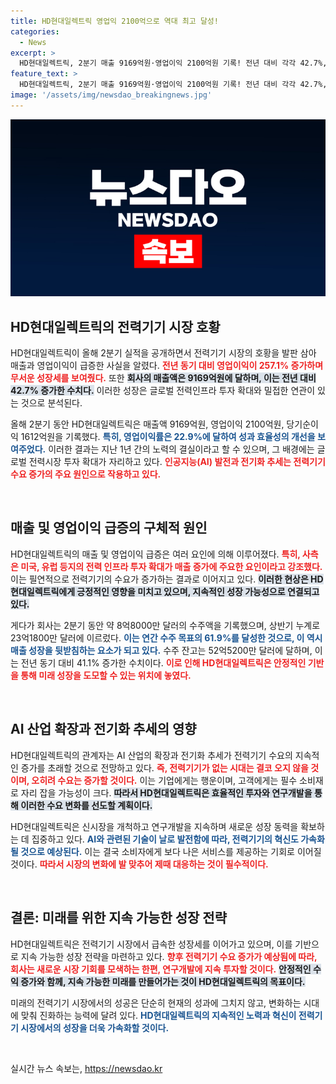 ```yaml
---
title: HD현대일렉트릭 영업익 2100억으로 역대 최고 달성!
categories:
  - News
excerpt: >
  HD현대일렉트릭, 2분기 매출 9169억원·영업이익 2100억원 기록! 전년 대비 각각 42.7%, 257.1% 급증하며 폭발적인 성장을 자랑. 글로벌 전력 인프라 투자 확대와 AI 산업 확장으로 더욱 밝은 미래를 예고한다!
feature_text: >
  HD현대일렉트릭, 2분기 매출 9169억원·영업이익 2100억원 기록! 전년 대비 각각 42.7%, 257.1% 급증하며 폭발적인 성장을 자랑. 글로벌 전력 인프라 투자 확대와 AI 산업 확장으로 더욱 밝은 미래를 예고한다!
image: '/assets/img/newsdao_breakingnews.jpg'
---
```


<p><img src="/assets/img/newsdao_breakingnews.jpg" alt="bookingtag 속보" /></p>

<h2 data-ke-size="size26">HD현대일렉트릭의 전력기기 시장 호황</h2>

<p data-ke-size="size16">HD현대일렉트릭이 올해 2분기 실적을 공개하면서 전력기기 시장의 호황을 발판 삼아 매출과 영업이익이 급증한 사실을 알렸다. <b><span style="color: #ee2323;">전년 동기 대비 영업이익이 257.1% 증가하며 무서운 성장세를 보여줬다.</span></b> 또한 <b><span style="background-color: #21538527;">회사의 매출액은 9169억원에 달하며, 이는 전년 대비 42.7% 증가한 수치다.</span></b> 이러한 성장은 글로벌 전력인프라 투자 확대와 밀접한 연관이 있는 것으로 분석된다.</p>

<p data-ke-size="size16">올해 2분기 동안 HD현대일렉트릭은 매출액 9169억원, 영업이익 2100억원, 당기순이익 1612억원을 기록했다. <b><span style="color: #1a5490;">특히, 영업이익률은 22.9%에 달하여 성과 효율성의 개선을 보여주었다.</span></b> 이러한 결과는 지난 1년 간의 노력의 결실이라고 할 수 있으며, 그 배경에는 글로벌 전력시장 투자 확대가 자리하고 있다. <b><span style="color: #ee2323;">인공지능(AI) 발전과 전기화 추세는 전력기기 수요 증가의 주요 원인으로 작용하고 있다.</span></b></p>

<p data-ke-size="size16">&nbsp;</p>

<h2 data-ke-size="size26">매출 및 영업이익 급증의 구체적 원인</h2>

<p data-ke-size="size16">HD현대일렉트릭의 매출 및 영업이익 급증은 여러 요인에 의해 이루어졌다. <b><span style="color: #ee2323;">특히, 사측은 미국, 유럽 등지의 전력 인프라 투자 확대가 매출 증가에 주요한 요인이라고 강조했다.</span></b> 이는 필연적으로 전력기기의 수요가 증가하는 결과로 이어지고 있다. <b><span style="background-color: #21538527;">이러한 현상은 HD현대일렉트릭에게 긍정적인 영향을 미치고 있으며, 지속적인 성장 가능성으로 연결되고 있다.</span></b></p>

<p data-ke-size="size16">게다가 회사는 2분기 동안 약 8억8000만 달러의 수주액을 기록했으며, 상반기 누계로 23억1800만 달러에 이르렀다. <b><span style="color: #1a5490;">이는 연간 수주 목표의 61.9%를 달성한 것으로, 이 역시 매출 성장을 뒷받침하는 요소가 되고 있다.</span></b> 수주 잔고는 52억5200만 달러에 달하며, 이는 전년 동기 대비 41.1% 증가한 수치이다. <b><span style="color: #ee2323;">이로 인해 HD현대일렉트릭은 안정적인 기반을 통해 미래 성장을 도모할 수 있는 위치에 놓였다.</span></b></p>

<p data-ke-size="size16">&nbsp;</p>

<h2 data-ke-size="size26">AI 산업 확장과 전기화 추세의 영향</h2>

<p data-ke-size="size16">HD현대일렉트릭의 관계자는 AI 산업의 확장과 전기화 추세가 전력기기 수요의 지속적인 증가를 초래할 것으로 전망하고 있다. <b><span style="color: #ee2323;">즉, 전력기기가 없는 시대는 결코 오지 않을 것이며, 오히려 수요는 증가할 것이다.</span></b> 이는 기업에게는 행운이며, 고객에게는 필수 소비재로 자리 잡을 가능성이 크다. <b><span style="background-color: #21538527;">따라서 HD현대일렉트릭은 효율적인 투자와 연구개발을 통해 이러한 수요 변화를 선도할 계획이다.</span></b></p>

<p data-ke-size="size16">HD현대일렉트릭은 신시장을 개척하고 연구개발을 지속하며 새로운 성장 동력을 확보하는 데 집중하고 있다. <b><span style="color: #1a5490;">AI와 관련된 기술이 날로 발전함에 따라, 전력기기의 혁신도 가속화될 것으로 예상된다.</span></b> 이는 결국 소비자에게 보다 나은 서비스를 제공하는 기회로 이어질 것이다. <b><span style="color: #ee2323;">따라서 시장의 변화에 발 맞추어 제때 대응하는 것이 필수적이다.</span></b></p>

<p data-ke-size="size16">&nbsp;</p>

<h2 data-ke-size="size26">결론: 미래를 위한 지속 가능한 성장 전략</h2>

<p data-ke-size="size16">HD현대일렉트릭은 전력기기 시장에서 급속한 성장세를 이어가고 있으며, 이를 기반으로 지속 가능한 성장 전략을 마련하고 있다. <b><span style="color: #ee2323;">향후 전력기기 수요 증가가 예상됨에 따라, 회사는 새로운 시장 기회를 모색하는 한편, 연구개발에 지속 투자할 것이다.</span></b> <b><span style="background-color: #21538527;">안정적인 수익 증가와 함께, 지속 가능한 미래를 만들어가는 것이 HD현대일렉트릭의 목표이다.</span></b></p>

<p data-ke-size="size16">미래의 전력기기 시장에서의 성공은 단순히 현재의 성과에 그치지 않고, 변화하는 시대에 맞춰 진화하는 능력에 달려 있다. <b><span style="color: #1a5490;">HD현대일렉트릭의 지속적인 노력과 혁신이 전력기기 시장에서의 성장을 더욱 가속화할 것이다.</span></b></p>

<p data-ke-size="size16">&nbsp;</p>
실시간 뉴스 속보는, <a href="https://newsdao.kr" rel="dofollow">https://newsdao.kr</a>


